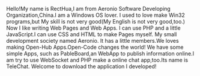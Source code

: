 Hello!My name is RectHua,I am from Aeronio Software Developing Organization,China.I am a Windows OS lover.
I used to love make Win32 programs,but My skill is not very good(My English is not very good,too.)
Now I like writing Web Pages and Web Apps. I can use PHP and a little JavaScript.I can use CSS and HTML to make Pages myself.
My small development society named Aeronio. It has a little members.We loves making Open-Hub Apps.Open-Code changes the world!
We have some simple Apps, such as PableBoard,an WebApp to publish information online.I am try to use WebSocket and PHP make a online chat app,too.Its name is TeleChat.
Welcome to download the application I developed! 
